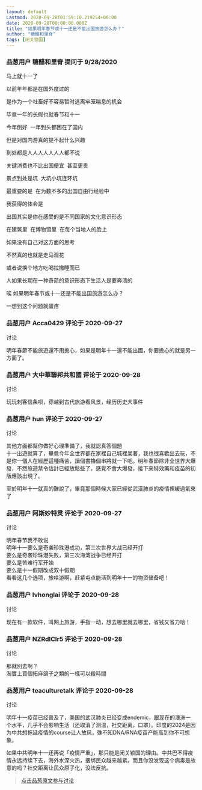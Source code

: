 ```yaml
---
layout: default
Lastmod: 2020-09-28T01:59:10.219254+00:00
date: 2020-09-28T00:00:00.000Z
title: "如果明年春节或十一还是不能出国旅游怎么办？"
author: "糖醋和里脊"
tags: [闭关锁国]
---
```



### 品葱用户 **糖醋和里脊** 提问于 9/28/2020
    
马上就十一了  
  
以前年年都是在国外度过的  
  
是作为一个社畜好不容易暂时逃离牢笼喘息的机会  
  
毕竟一年的长假也就春节和十一  
  
  
今年倒好  一年到头都困在了国内  
  
但是对国内游真的提不起什么兴趣    
  
到处都是人人人人人人人都不说  
  
关键消费也不比出国便宜  甚至更贵  
  
景点到处是坑  大坑小坑连环坑  
  
最重要的是  在为数不多的出国自由行经验中  
  
我获得的体会是  
  
出国其实是你在感受的是不同国家的文化意识形态  
  
在建筑里  在博物馆里  在每个当地人的脸上  
  
如果没有自己对这方面的思考  
  
不然真的也就是走马观花  
  
或者说换个地方吃喝拉撒睡而已  
  
  
  
人如果长期在一种奇葩的意识形态下生活人是要奔溃的  
  
唉 如果明年春节或十一还是不能出国旅游怎么办？  
  
一想到这个问题就蛋疼
    
                

### 品葱用户 **Acca0429** 评论于 2020-09-27
讨论

        
明年春節不能旅遊還不用擔心，如果是明年十一還不能出國，你要擔心的就是另一方面了。
        
                

### 品葱用户 **大中華聯邦共和國** 评论于 2020-09-28
讨论

        
玩玩刺客信条呗，穿越到古代旅游看风景，经历历史大事件
        
                

### 品葱用户 **hun** 评论于 2020-09-27
讨论

        
其他方面都幫你做好心理準備了，我就認真答個題  
十一出遊就算了，畢竟今年全世界都在家裡自己城裡呆著，我也很喜歡出去玩，不是你一個人在經歷這種痛苦，讀個書擼個串將就一下吧。明年春節除非全世界大爆發，不然旅遊禁令估計已經放鬆些了，感覺不會大爆發，接下來特效藥和疫苗的初版應該出現了。  
  
至於明年十一就真的難說了，畢竟那個時候大家已經從武漢肺炎的疫情裡緩過氣來了
        
                

### 品葱用户 **阿斯妙特灵** 评论于 2020-09-27
讨论

        
明年春节我不敢说  
明年十一要么是奇袭珍珠港成功，第三次世界大战已经开打  
要么是奇袭珍珠港失败，第三次海湾战争已经开打  
要么是苦难行军开始  
要么是十一假期改成双十假期  
看看这几个选项，旅啥游啊，赶紧屯点能活到明年十一的物资储备吧！
        
                

### 品葱用户 **lvhonglai** 评论于 2020-09-28
讨论

        
现在有一款软件，叫网上旅游，手指一动，想去哪里就去哪里，省钱又省力哈！
        
                

### 品葱用户 **NZRdlClr5** 评论于 2020-09-28
讨论

        
那就別去啊？  
淘寶上買個拓麻鴿子之類的一樣可以殺時間
        
                

### 品葱用户 **teaculturetalk** 评论于 2020-09-28
讨论

        
明年十一疫苗已经普及了，美国的武汉肺炎已经变成endemic，跟现在的澳洲一个水平，几乎不会影响生活（还取消了测温，社交距离，口罩）。印度的2024是因为中共想拖延疫情的course让人放风，殊不知DNA/RNA疫苗产能高到你不可想象。  
  
如果中共明年十一还再说「疫情严重」，那只能是闭关锁国的理由。中共巴不得疫情永远持续下去，海外水深火热，捆绑民众越来越紧。而且你没发现这个病毒是故意的吗？社交距离让民众原子化，没法反抗。
        
                





> [点击品葱原文参与讨论](https://pincong.rocks/question/31535)

